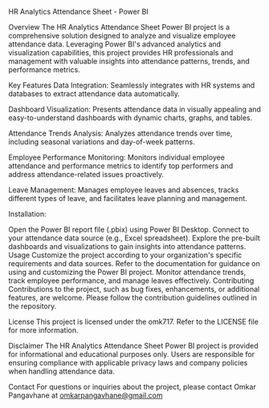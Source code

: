 HR Analytics Attendance Sheet - Power BI

Overview
The HR Analytics Attendance Sheet Power BI project is a comprehensive solution designed to analyze and visualize employee attendance data. Leveraging Power BI's advanced analytics and visualization capabilities, this project provides HR professionals and management with valuable insights into attendance patterns, trends, and performance metrics.

Key Features
Data Integration: Seamlessly integrates with HR systems and databases to extract attendance data automatically.

Dashboard Visualization: Presents attendance data in visually appealing and easy-to-understand dashboards with dynamic charts, graphs, and tables.

Attendance Trends Analysis: Analyzes attendance trends over time, including seasonal variations and day-of-week patterns.

Employee Performance Monitoring: Monitors individual employee attendance and performance metrics to identify top performers and address attendance-related issues proactively.

Leave Management: Manages employee leaves and absences, tracks different types of leave, and facilitates leave planning and management.

Installation:

Open the Power BI report file (.pbix) using Power BI Desktop.
Connect to your attendance data source (e.g., Excel spreadsheet).
Explore the pre-built dashboards and visualizations to gain insights into attendance patterns.
Usage
Customize the project according to your organization's specific requirements and data sources.
Refer to the documentation for guidance on using and customizing the Power BI project.
Monitor attendance trends, track employee performance, and manage leaves effectively.
Contributing
Contributions to the project, such as bug fixes, enhancements, or additional features, are welcome. Please follow the contribution guidelines outlined in the repository.

License
This project is licensed under the omk717. Refer to the LICENSE file for more information.

Disclaimer
The HR Analytics Attendance Sheet Power BI project is provided for informational and educational purposes only. Users are responsible for ensuring compliance with applicable privacy laws and company policies when handling attendance data.

Contact
For questions or inquiries about the project, please contact Omkar Pangavhane at omkarpangavhane@gmail.com

 



